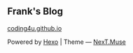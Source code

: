 ## Frank's Blog

[coding4u.github.io](https://coding4u.github.io)

Powered by [Hexo](https://hexo.io/) | Theme — [NexT.Muse](https://github.com/theme-next/hexo-theme-next)